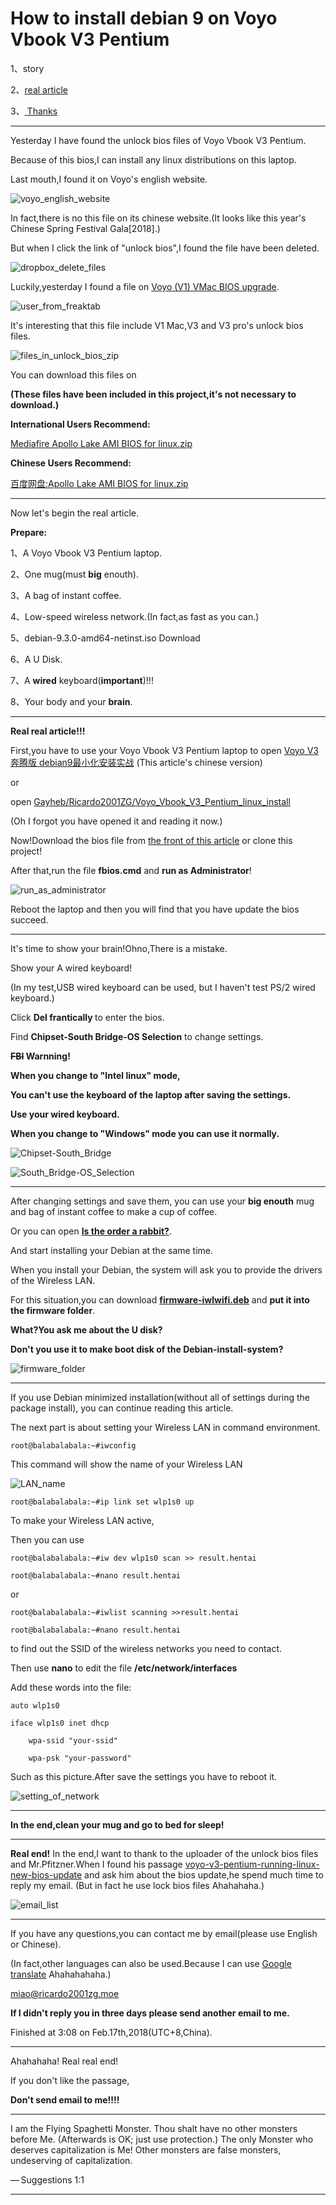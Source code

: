 ﻿# How to install debian 9 on Voyo Vbook V3 Pentium

1、story

2、<a href="#real article">real article</a>

3、<a href="#
Thanks">
Thanks</a>
<HR>

Yesterday I have found the unlock bios files of Voyo Vbook V3 Pentium.

Because of this bios,I can install any linux distributions on this laptop.



Last mouth,I found it on Voyo's english website.



![voyo_english_website](https://raw.githubusercontent.com/Ricardo2001ZG/Voyo_Vbook_V3_Pentium_linux_install/master/image/voyo_english_website.png)



In fact,there is no this file on its chinese website.(It looks like this year's Chinese Spring Festival Gala[2018].)


But when I click the link of "unlock bios",I found the file have been deleted.



![dropbox_delete_files](https://raw.githubusercontent.com/Ricardo2001ZG/Voyo_Vbook_V3_Pentium_linux_install/master/image/dropbox_delete_files.png)



Luckily,yesterday I found a file on <a href="http://freaktab.com/forum/tv-player-support/intel-based-tv-players/voyo-mini-pc/679508-voyo-v1-vmac-bios-upgrade">Voyo (V1) VMac BIOS upgrade</a>.



![user_from_freaktab](https://raw.githubusercontent.com/Ricardo2001ZG/Voyo_Vbook_V3_Pentium_linux_install/master/image/user_from_freaktab.png)



It's interesting that this file include V1 Mac,V3 and V3 pro's unlock bios files.



![files_in_unlock_bios_zip](https://raw.githubusercontent.com/Ricardo2001ZG/Voyo_Vbook_V3_Pentium_linux_install/master/image/files_in_unlock_bios_zip.png)


<a name="download"></a>
You can download this files on 

<strong>(These files have been included in this project,it's not necessary to download.)</strong>


<strong>International Users Recommend:</strong>

<a href="https://www.mediafire.com/file/21b6v1rj319248m/Apollo+Lake+AMI+BIOS+for+linux.zip">Mediafire Apollo Lake AMI BIOS for linux.zip</a>


<strong>Chinese Users Recommend:</strong>

<a href="https://pan.baidu.com/s/1dGkSaD7">百度网盘:Apollo Lake AMI BIOS for linux.zip</a>


<HR>

<a name="real article"></a>

Now let's begin the real article.


<strong>Prepare:</strong>

1、A Voyo Vbook V3 Pentium laptop.

2、One mug(must <strong>big</strong> enouth).

3、A bag of instant coffee.

4、Low-speed wireless network.(In fact,as fast as you can.)

5、debian-9.3.0-amd64-netinst.iso <a herf="https://www.debian.org/distrib/netinst">Download</a>

6、A U Disk.

7、A <strong>wired</strong> keyboard(<strong>important</strong>)!!!

8、Your body and your <strong>brain</strong>.

<HR>

<strong>Real real article!!!</strong>

First,you have to use your Voyo Vbook V3 Pentium laptop to open
<a href="https://zhuanlan.zhihu.com/p/33841058">Voyo V3 奔腾版 debian9最小化安装实战</a>
(This article's chinese version)

or

open <a 
href="https://github.com/Ricardo2001ZG/Voyo_Vbook_V3_Pentium_linux_install">Gayheb/Ricardo2001ZG/Voyo_Vbook_V3_Pentium_linux_install</a>

(Oh I forgot you have opened it and reading it now.)

Now!Download the bios file from <a href="#download">the front of this article</a> or clone this project!

After that,run the file <strong>fbios.cmd</strong> and <strong>run as Administrator</strong>!

![run_as_administrator](https://raw.githubusercontent.com/Ricardo2001ZG/Voyo_Vbook_V3_Pentium_linux_install/master/image/run_as_administrator.png)

Reboot the laptop and then you will find that you have update the bios succeed.
<HR>
It's time to show your brain!Ohno,There is a mistake.

Show your A wired keyboard!

(In my test,USB wired keyboard can be used,
but I haven't test PS/2 wired keyboard.)

Click <strong>Del frantically </strong> to enter the bios.

Find <strong>Chipset-South Bridge-OS Selection</strong> to change settings.

<strong><s>FBI</s> Warnning!

When you change to "Intel linux" mode,

You can't use the keyboard of the laptop after saving the settings.

Use your wired keyboard.

When you change to "Windows" mode you can use it normally.</strong>

![Chipset-South_Bridge](https://raw.githubusercontent.com/Ricardo2001ZG/Voyo_Vbook_V3_Pentium_linux_install/master/image/Chipset-South_Bridge.jpg)

![South_Bridge-OS_Selection](https://raw.githubusercontent.com/Ricardo2001ZG/Voyo_Vbook_V3_Pentium_linux_install/master/image/South_Bridge-OS_Selection.jpg)

<HR>

After changing settings and save them,
you can use your <strong>big enouth</strong> mug
and bag of instant coffee to make 
a cup of coffee.

Or you can open <a href="https://www.bilibili.com/bangumi/play/ep95840"><strong>Is the order a rabbit?</strong></a>.

And start installing your Debian at the same time.

When you install your Debian,
the system will ask you to provide the drivers of the Wireless LAN.

For this situation,you can download <a href="https://packages.debian.org/sid/firmware-iwlwifi"><strong>firmware-iwlwifi.deb</strong></a> and <strong>put it into the firmware folder</strong>.

<strong>What?You ask me about the U disk?

Don't you use it to make boot disk of the Debian-install-system?</strong>




![firmware_folder](https://raw.githubusercontent.com/Ricardo2001ZG/Voyo_Vbook_V3_Pentium_linux_install/master/image/firmware_folder.png)

<HR>

If you use Debian minimized installation(without all of settings during the package install),
you can continue reading this article.

The next part is about setting your Wireless LAN in command environment.

`
root@balabalabala:~#iwconfig
`

This command will show the name of your Wireless LAN

![LAN_name](https://raw.githubusercontent.com/Ricardo2001ZG/Voyo_Vbook_V3_Pentium_linux_install/master/image/LAN_name.jpg)

    root@balabalabala:~#ip link set wlp1s0 up

To make your Wireless LAN active,

Then you can use 

    root@balabalabala:~#iw dev wlp1s0 scan >> result.hentai

    root@balabalabala:~#nano result.hentai

or

    root@balabalabala:~#iwlist scanning >>result.hentai

    root@balabalabala:~#nano result.hentai

to find out the SSID of the wireless networks you need to contact.

Then use <strong>nano</strong> to edit the file <strong>/etc/network/interfaces</strong>

Add these words into the file:

    auto wlp1s0

    iface wlp1s0 inet dhcp

        wpa-ssid "your-ssid"

        wpa-psk "your-password"

Such as this picture.After save the settings you have to reboot it.


![setting_of_network](https://raw.githubusercontent.com/Ricardo2001ZG/Voyo_Vbook_V3_Pentium_linux_install/master/image/setting_of_network.jpg)
<HR>
<strong>In the end,clean your mug and go to bed for sleep! </strong>
<HR>
<a name="Thanks"></a>
<strong>Real end!</strong>
In the end,I want to thank to the uploader of the unlock bios files
and Mr.Pfitzner.When I found his passage <a href="http://www.gadgetfreak.info/2017/08/20/voyo-v3-pentium-running-linux-new-bios-update/">voyo-v3-pentium-running-linux-new-bios-update</a> and ask 
him about the bios update,he spend much time to reply my email.
(But in fact he use lock bios files Ahahahaha.)

![email_list](https://raw.githubusercontent.com/Ricardo2001ZG/Voyo_Vbook_V3_Pentium_linux_install/master/image/email_list.png)
<HR>
If you have any questions,you can contact me by email(please use English or Chinese).

(In fact,other languages can also be used.Because I can use <a href="https://translate.google.cn/">Google translate</a> Ahahahahaha.)

miao@ricardo2001zg.moe

<strong>If I didn't reply you in three days please send another email to me.</strong>

Finished at 3:08 on Feb.17th,2018(UTC+8,China).
<HR>
Ahahahaha!
Real real end!

If you don't like the passage,

<strong>Don't send email to me!!!!</strong>
<HR>
I am the Flying Spaghetti Monster. Thou shalt have no other monsters before Me. (Afterwards is OK; just use protection.) The only Monster who deserves capitalization is Me! Other monsters are false monsters, undeserving of capitalization.

— Suggestions 1:1

<HR>